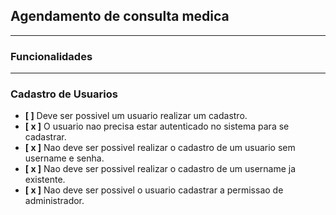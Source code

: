 ## Agendamento de consulta medica

---

### **Funcionalidades**

---

### **Cadastro de Usuarios**

- **[  ]** Deve ser possivel um usuario realizar um cadastro.
- **[ x ]** O usuario nao precisa estar autenticado no sistema para se cadastrar.
- **[ x ]** Nao deve ser possivel realizar o cadastro de um usuario sem username e senha.
- **[ x ]** Nao deve ser possivel realizar o cadastro de um username ja existente.
- **[ x ]** Nao deve ser possivel o usuario cadastrar a permissao de administrador.